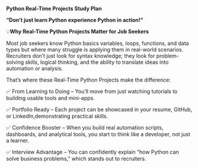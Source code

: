 **Python Real-Time Projects Study Plan**

**“Don’t just learn Python experience Python in action!”**

💡**Why Real-Time Python Projects Matter for Job Seekers**

Most job seekers know Python basics variables, loops, functions, and data types but where many struggle is applying them in real-world scenarios. Recruiters don’t just look for syntax knowledge; they look for problem-solving skills, logical thinking, and the ability to translate ideas into automation or analysis.

That’s where these Real-Time Python Projects make the difference:

✅ From Learning to Doing – You’ll move from just watching tutorials to building usable tools and mini-apps.

✅ Portfolio Ready – Each project can be showcased in your resume, GitHub, or LinkedIn,demonstrating practical skills.

✅ Confidence Booster – When you build real automation scripts, dashboards, and analytical tools, you start to think like a developer, not just a learner.

✅ Interview Advantage – You can confidently explain “how Python can solve business problems,” which stands out to recruiters.

